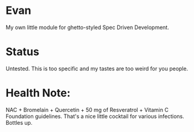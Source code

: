 # Evan
My own little module for ghetto-styled Spec Driven Development.

# Status
Untested. This is too specific and my tastes are too weird for you people.

# Health Note:
NAC + Bromelain + Quercetin + 50 mg of Resveratrol + Vitamin C Foundation guidelines.
That's a nice little cocktail for various infections. Bottles up.
